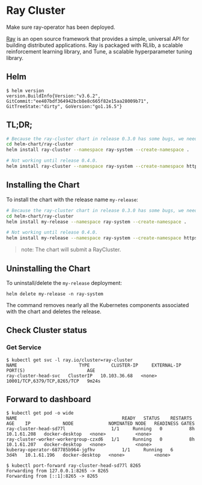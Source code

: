 # Ray Cluster

Make sure ray-operator has been deployed.

[Ray](https://ray.io/) is an open source framework that provides a simple, universal API for building distributed applications. Ray is packaged with RLlib, a scalable reinforcement learning library, and Tune, a scalable hyperparameter tuning library.

## Helm

```console
$ helm version
version.BuildInfo{Version:"v3.6.2", GitCommit:"ee407bdf364942bcb8e8c665f82e15aa28009b71", GitTreeState:"dirty", GoVersion:"go1.16.5"}
```

## TL;DR;

```bash
# Because the ray-cluster chart in release 0.3.0 has some bugs, we need to clone the KubeRay repo and install the latest ray-cluster chart until release 0.4.0.
cd helm-chart/ray-cluster
helm install ray-cluster --namespace ray-system --create-namespace .

# Not working until release 0.4.0.
helm install ray-cluster --namespace ray-system --create-namespace https://github.com/ray-project/kuberay/releases/download/v0.4.0/helm-chart-ray-cluster-0.4.0.tgz
```

## Installing the Chart

To install the chart with the release name `my-release`:
```bash
# Because the ray-cluster chart in release 0.3.0 has some bugs, we need to clone the KubeRay repo and install the latest ray-cluster chart until release 0.4.0.
cd helm-chart/ray-cluster
helm install my-release --namespace ray-system --create-namespace .

# Not working until release 0.4.0.
helm install my-release --namespace ray-system --create-namespace https://github.com/ray-project/kuberay/releases/download/v0.4.0/helm-chart-ray-cluster-0.4.0.tgz
```

> note: The chart will submit a RayCluster.


## Uninstalling the Chart

To uninstall/delete the `my-release` deployment:

```console
helm delete my-release -n ray-system
```

The command removes nearly all the Kubernetes components associated with the
chart and deletes the release.

## Check Cluster status

### Get Service

```console
$ kubectl get svc -l ray.io/cluster=ray-cluster
NAME                       TYPE        CLUSTER-IP     EXTERNAL-IP   PORT(S)                       AGE
ray-cluster-head-svc   ClusterIP   10.103.36.68   <none>        10001/TCP,6379/TCP,8265/TCP   9m24s
```

## Forward to dashboard

```console
$ kubectl get pod -o wide
NAME                                       READY   STATUS    RESTARTS   AGE    IP            NODE             NOMINATED NODE   READINESS GATES
ray-cluster-head-sd77l                 1/1     Running   0          8h     10.1.61.208   docker-desktop   <none>           <none>
ray-cluster-worker-workergroup-czxd6   1/1     Running   0          8h     10.1.61.207   docker-desktop   <none>           <none>
kuberay-operator-687785b964-jgfhv          1/1     Running   6          3d4h   10.1.61.196   docker-desktop   <none>           <none>

$ kubectl port-forward ray-cluster-head-sd77l 8265
Forwarding from 127.0.0.1:8265 -> 8265
Forwarding from [::1]:8265 -> 8265
```
